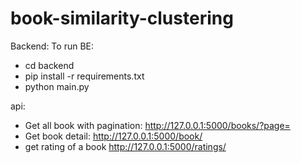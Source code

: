 # book-similarity-clustering

Backend:
To run BE:

- cd backend
- pip install -r requirements.txt
- python main.py

api:

- Get all book with pagination: http://127.0.0.1:5000/books/?page=<page>
- Get book detail: http://127.0.0.1:5000/book/<isbn>
- get rating of a book http://127.0.0.1:5000/ratings/<isbn>
